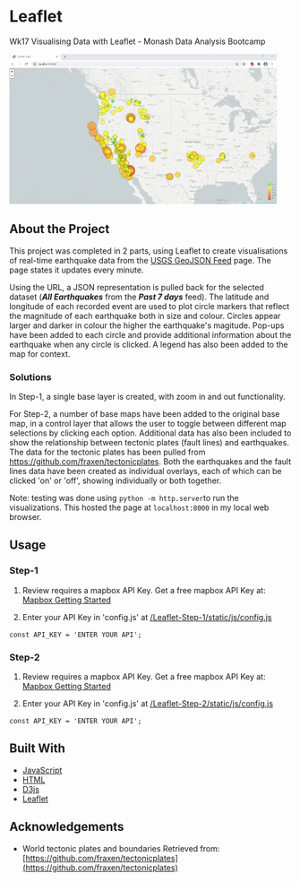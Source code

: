 # Leaflet 
Wk17 Visualising Data with Leaflet - Monash Data Analysis Bootcamp

![image](https://github.com/HockingM/leaflet-challenge/blob/master/images/Animated%20GIF-downsized_large.gif)

## About the Project
This project was completed in 2 parts, using Leaflet to create visualisations of real-time earthquake data from the [USGS GeoJSON Feed](http://earthquake.usgs.gov/earthquakes/feed/v1.0/geojson.php) page.  The page states it updates every minute.  

Using the URL, a JSON representation is pulled back for the selected dataset (_**All Earthquakes**_ from the _**Past 7 days**_ feed).  The latitude and longitude of each recorded event are used to plot circle markers that reflect the magnitude of each earthquake both in size and colour.  Circles appear larger and darker in colour the higher the earthquake's magitude.  Pop-ups have been added to each circle and provide additional information about the earthquake when any circle is clicked.  A legend has also been added to the map for context.

### Solutions
In Step-1, a single base layer is created, with zoom in and out functionality.  

For Step-2, a number of base maps have been added to the original base map, in a control layer that allows the user to toggle between different map selections by clicking each option.  Additional data has also been included to show the relationship between tectonic plates (fault lines) and earthquakes.  The data for the tectonic plates has been pulled from <https://github.com/fraxen/tectonicplates>. Both the earthquakes and the fault lines data have been created as individual overlays, each of which can be clicked 'on' or 'off', showing individually or both together.

Note: testing was done using `python -m http.server`to run the visualizations. This hosted the page at `localhost:8000` in my local web browser.


## Usage

### Step-1
1. Review requires a mapbox API Key.  Get a free mapbox API Key at: [Mapbox Getting Started](https://docs.mapbox.com/help/tutorials/get-started-tokens-api/)
  
2. Enter your API Key in 'config.js' at [/Leaflet-Step-1/static/js/config.js](./Leaflet-Step-1/static/js/config.js)
```JS
const API_KEY = 'ENTER YOUR API';
```

### Step-2
1. Review requires a mapbox API Key.  Get a free mapbox API Key at: [Mapbox Getting Started](https://docs.mapbox.com/help/tutorials/get-started-tokens-api/)
  
2. Enter your API Key in 'config.js' at [/Leaflet-Step-2/static/js/config.js](./Leaflet-Step-2/static/js/config.js)
```JS
const API_KEY = 'ENTER YOUR API';
```


## Built With

* [JavaScript](https://developer.mozilla.org/en-US/docs/Web/javascript)
* [HTML](https://developer.mozilla.org/en-US/docs/Web/HTML)
* [D3js](https://d3js.org/)
* [Leaflet](https://leafletjs.com/)


## Acknowledgements
* World tectonic plates and boundaries Retrieved from: [https://github.com/fraxen/tectonicplates](https://github.com/fraxen/tectonicplates)



